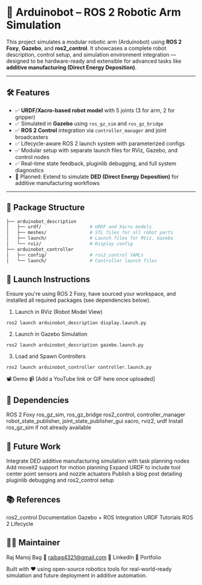 # 🤖 Arduinobot – ROS 2 Robotic Arm Simulation

This project simulates a modular robotic arm (Arduinobot) using **ROS 2 Foxy**, **Gazebo**, and **ros2_control**. It showcases a complete robot description, control setup, and simulation environment integration — designed to be hardware-ready and extensible for advanced tasks like **additive manufacturing (Direct Energy Deposition)**.

---

## 🛠️ Features

- ✅ **URDF/Xacro-based robot model** with 5 joints (3 for arm, 2 for gripper)
- ✅ Simulated in **Gazebo** using `ros_gz_sim` and `ros_gz_bridge`
- ✅ **ROS 2 Control** integration via `controller_manager` and joint broadcasters
- ✅ Lifecycle-aware ROS 2 launch system with parameterized configs
- ✅ Modular setup with separate launch files for RViz, Gazebo, and control nodes
- ✅ Real-time state feedback, pluginlib debugging, and full system diagnostics
- 🔄 Planned: Extend to simulate **DED (Direct Energy Deposition)** for additive manufacturing workflows

---

## 📁 Package Structure

```bash
├── arduinobot_description
│   ├── urdf/                  # URDF and Xacro models
│   ├── meshes/                # STL files for all robot parts
│   ├── launch/                # Launch files for RViz, Gazebo
│   └── rviz/                  # Display config
├── arduinobot_controller
│   ├── config/                # ros2_control YAMLs
│   └── launch/                # Controller launch files
```

## 🚀 Launch Instructions
Ensure you're using ROS 2 Foxy, have sourced your workspace, and installed all required packages (see dependencies below).

1. Launch in RViz (Robot Model View)
```
ros2 launch arduinobot_description display.launch.py
```
2. Launch in Gazebo Simulation
```
ros2 launch arduinobot_description gazebo.launch.py
```
3. Load and Spawn Controllers
```
ros2 launch arduinobot_controller controller.launch.py
```

📽 Demo
📹 [Add a YouTube link or GIF here once uploaded]

## 🧩 Dependencies
ROS 2 Foxy
ros_gz_sim, ros_gz_bridge
ros2_control, controller_manager
robot_state_publisher, joint_state_publisher_gui
xacro, rviz2, urdf
Install ros_gz_sim if not already available

## 🧠 Future Work
Integrate DED additive manufacturing simulation with task planning nodes
Add moveit2 support for motion planning
Expand URDF to include tool center point sensors and nozzle actuators
Publish a blog post detailing pluginlib debugging and ros2_control setup

## 📚 References
ros2_control Documentation
Gazebo + ROS Integration
URDF Tutorials
ROS 2 Lifecycle

## 🧑‍💻 Maintainer
Raj Manoj Bag
📧 rajbag4321@gmail.com
🔗 LinkedIn
🔗 Portfolio

Built with ❤️ using open-source robotics tools for real-world-ready simulation and future deployment in additive automation.
